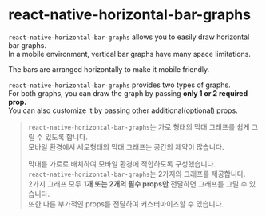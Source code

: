 # react-native-horizontal-bar-graphs
`react-native-horizontal-bar-graphs` allows you to easily draw horizontal bar graphs.  
In a mobile environment, vertical bar graphs have many space limitations.  

The bars are arranged horizontally to make it mobile friendly.  

`react-native-horizontal-bar-graphs` provides two types of graphs.  
For both graphs, you can draw the graph by passing **only 1 or 2 required prop.**  
You can also customize it by passing other additional(optional) props.

> `react-native-horizontal-bar-graphs`는 가로 형태의 막대 그래프를 쉽게 그릴 수 있도록 합니다.  
> 모바일 환경에서 세로형태의 막대 그래프는 공간의 제약이 많습니다.  
> 
> 막대를 가로로 배치하여 모바일 환경에 적합하도록 구성했습니다.  
`react-native-horizontal-bar-graphs`는 2가지의 그래프를 제공합니다.  
> 2가지 그래프 모두 **1개 또는 2개의 필수 props만** 전달하면 그래프를 그릴 수 있습니다.  
> 또한 다른 부가적인 props를 전달하여 커스터마이즈할  수 있습니다.
